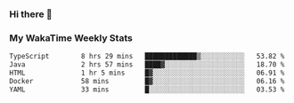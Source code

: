 ### Hi there 👋

<!--
**royschrauwen/royschrauwen** is a ✨ _special_ ✨ repository because its `README.md` (this file) appears on your GitHub profile.

Here are some ideas to get you started:

- 🔭 I’m currently working on ...
- 🌱 I’m currently learning ...
- 👯 I’m looking to collaborate on ...
- 🤔 I’m looking for help with ...
- 💬 Ask me about ...
- 📫 How to reach me: ...
- 😄 Pronouns: ...
- ⚡ Fun fact: ...
-->


### My WakaTime Weekly Stats
<!--START_SECTION:waka-->

```txt
TypeScript        8 hrs 29 mins   █████████████▒░░░░░░░░░░░   53.82 %
Java              2 hrs 57 mins   ████▓░░░░░░░░░░░░░░░░░░░░   18.70 %
HTML              1 hr 5 mins     █▓░░░░░░░░░░░░░░░░░░░░░░░   06.91 %
Docker            58 mins         █▓░░░░░░░░░░░░░░░░░░░░░░░   06.16 %
YAML              33 mins         █░░░░░░░░░░░░░░░░░░░░░░░░   03.53 %
```

<!--END_SECTION:waka-->
